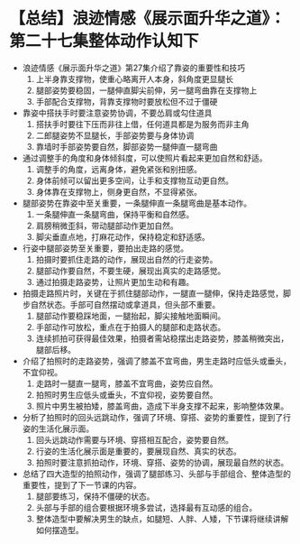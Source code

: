 # 【总结】浪迹情感《展示面升华之道》：第二十七集整体动作认知下

-   浪迹情感《展示面升华之道》第27集介绍了靠姿的重要性和技巧
    1.  上半身靠支撑物，使重心略离开人本身，斜角度更显腿长
    2.  腿部姿势要稳固，一腿伸直脚尖前伸，另一腿弯曲靠在支撑物上
    3.  手部配合支撑物，背靠支撑物时要放松但不过于僵硬
-   靠姿中搭扶手时要注意姿势协调，不要怂肩或勾住道具
    1.  搭扶手时要往下压而非往上借，任何道具都是为服务而非主角
    2.  二郎腿姿势不显腿长，手部姿势要与身体协调
    3.  靠墙时手部姿势要自然，脚部姿势一腿伸直一腿弯曲
-   通过调整手的角度和身体倾斜度，可以使照片看起来更加自然和舒适。
    1.  调整手的角度，远离身体，避免紧张和别扭感。
    2.  身体前倾可以留出更多空间，让手和支撑物互动更自然。
    3.  身体靠在支撑物上，侧身更自然，不显得紧张。
-   腿部姿势在靠姿中至关重要，一条腿伸直一条腿弯曲是基本动作。
    1.  一条腿伸直一条腿弯曲，保持平衡和自然感。
    2.  肩膀稍微歪斜，带动腿部动作更加自然。
    3.  脚尖垂直点地，打麻花动作，保持稳定和舒适感。
-   行姿中腿部姿势至关重要，要拍出走路的感觉。
    1.  拍摄时要抓住走路的动作，展现出自然的行走姿势。
    2.  腿部动作要自然，不要生硬，展现出真实的走路感觉。
    3.  通过拍摄走路姿势，让照片更加生动和有趣。
-   拍摄走路照片时，关键在于抓住腿部动作，一腿直一腿伸，保持走路感觉，脚步自然状态。手部可自然摆动或拿道具，但头部不重要。
    1.  腿部动作要稳踩地面，一腿抬起，脚尖接触地面瞬间。
    2.  手部动作可放松，重点在于拍摄人的腿部和走路状态。
    3.  连续抓拍可获得最佳效果，拍摄者需站稳摆出走路姿势，膝盖稍微突出，腿部后移。
-   介绍了拍照时的走路姿势，强调了膝盖不宜弯曲，男生走路时应低头或垂头，不宜仰视。
    1.  走路时一腿直一腿弯，膝盖不宜弯曲，姿势应自然。
    2.  拍照时男生应低头或垂头，不宜仰视，姿势要自然。
    3.  照片中男生被拍矮，膝盖弯曲，造成下半身支撑不起来，影响整体效果。
-   分析了拍照时的回头远跳动作，强调了环境、穿搭、姿势的重要性，提到了行姿的生活化展示面。
    1.  回头远跳动作需要与环境、穿搭相互配合，姿势要自然。
    2.  行姿的生活化展示面是重要的，要展现自然、真实的状态。
    3.  拍照时要注意抓拍动作，环境、穿搭、姿势的协调，展现最自然的状态。
-   总结了四大造型的拍照动作，强调了腿部练习、头部与手部组合、整体造型的重要性，提到了下一节课的内容。
    1.  腿部要练习，保持不僵硬的状态。
    2.  头部与手部的组合要根据环境多尝试，选择最有互动感的组合。
    3.  整体造型中要解决男生的缺点，如腿短、人胖、人矮，下节课将继续讲解如何摆造型。